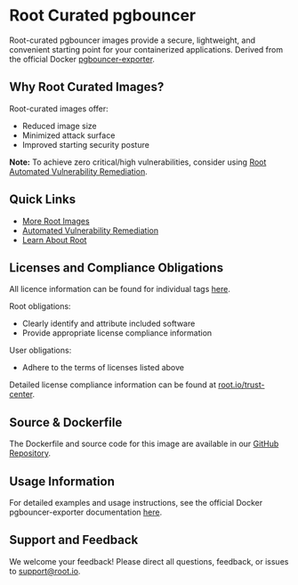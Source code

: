 # Root Curated pgbouncer

Root-curated pgbouncer images provide a secure, lightweight, and convenient starting point for your containerized applications. Derived from the official Docker [pgbouncer-exporter](https://hub.docker.com/_/pgbouncer-exporter).

## Why Root Curated Images?
Root-curated images offer:
- Reduced image size
- Minimized attack surface
- Improved starting security posture

**Note:** To achieve zero critical/high vulnerabilities, consider using [Root Automated Vulnerability Remediation](https://app.root.io).

## Quick Links
- [More Root Images](https://images.root.io)
- [Automated Vulnerability Remediation](https://app.root.io)
- [Learn About Root](https://www.root.io)

## Licenses and Compliance Obligations
All licence information can be found for individual tags [here](https://github.com/rootio-avr/public-image-catalog/tree/feature/license/debian/pgbouncer/).

Root obligations:
- Clearly identify and attribute included software
- Provide appropriate license compliance information

User obligations:
- Adhere to the terms of licenses listed above

Detailed license compliance information can be found at [root.io/trust-center](https://root.io/trust-center).

## Source & Dockerfile
The Dockerfile and source code for this image are available in our [GitHub Repository](https://github.com/rootio-avr/public-image-catalog/tree/feature/license/debian/pgbouncer/).

## Usage Information
For detailed examples and usage instructions, see the official Docker pgbouncer-exporter documentation [here](https://hub.docker.com/_/pgbouncer-exporter).

## Support and Feedback
We welcome your feedback! Please direct all questions, feedback, or issues to [support@root.io](mailto:support@root.io).